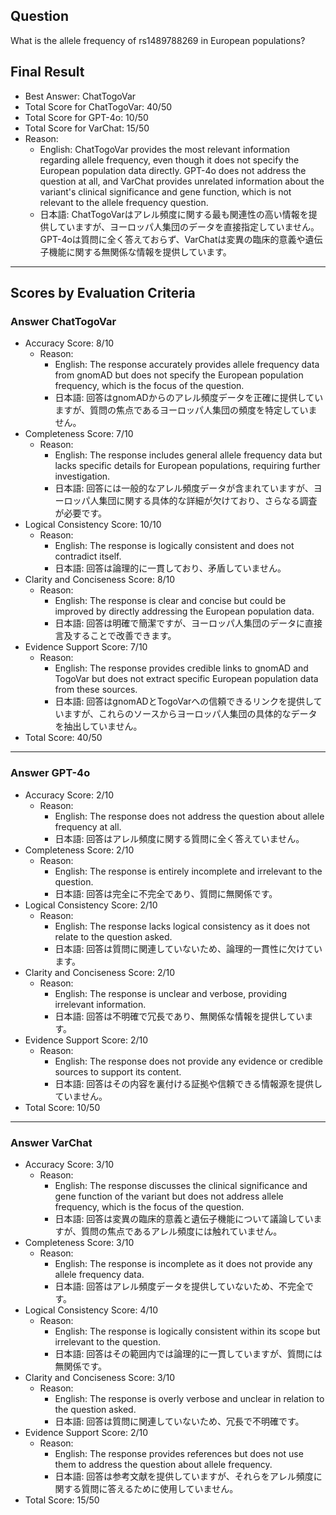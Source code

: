 ## Question

What is the allele frequency of rs1489788269 in European populations?

## Final Result

- Best Answer: ChatTogoVar
- Total Score for ChatTogoVar: 40/50
- Total Score for GPT-4o: 10/50
- Total Score for VarChat: 15/50
- Reason:
  - English: ChatTogoVar provides the most relevant information regarding allele frequency, even though it does not specify the European population data directly. GPT-4o does not address the question at all, and VarChat provides unrelated information about the variant's clinical significance and gene function, which is not relevant to the allele frequency question.
  - 日本語: ChatTogoVarはアレル頻度に関する最も関連性の高い情報を提供していますが、ヨーロッパ人集団のデータを直接指定していません。GPT-4oは質問に全く答えておらず、VarChatは変異の臨床的意義や遺伝子機能に関する無関係な情報を提供しています。

---

## Scores by Evaluation Criteria

### Answer ChatTogoVar
- Accuracy Score: 8/10
  - Reason: 
    - English: The response accurately provides allele frequency data from gnomAD but does not specify the European population frequency, which is the focus of the question.
    - 日本語: 回答はgnomADからのアレル頻度データを正確に提供していますが、質問の焦点であるヨーロッパ人集団の頻度を特定していません。
- Completeness Score: 7/10
  - Reason: 
    - English: The response includes general allele frequency data but lacks specific details for European populations, requiring further investigation.
    - 日本語: 回答には一般的なアレル頻度データが含まれていますが、ヨーロッパ人集団に関する具体的な詳細が欠けており、さらなる調査が必要です。
- Logical Consistency Score: 10/10
  - Reason: 
    - English: The response is logically consistent and does not contradict itself.
    - 日本語: 回答は論理的に一貫しており、矛盾していません。
- Clarity and Conciseness Score: 8/10
  - Reason: 
    - English: The response is clear and concise but could be improved by directly addressing the European population data.
    - 日本語: 回答は明確で簡潔ですが、ヨーロッパ人集団のデータに直接言及することで改善できます。
- Evidence Support Score: 7/10
  - Reason: 
    - English: The response provides credible links to gnomAD and TogoVar but does not extract specific European population data from these sources.
    - 日本語: 回答はgnomADとTogoVarへの信頼できるリンクを提供していますが、これらのソースからヨーロッパ人集団の具体的なデータを抽出していません。
- Total Score: 40/50

---

### Answer GPT-4o
- Accuracy Score: 2/10
  - Reason: 
    - English: The response does not address the question about allele frequency at all.
    - 日本語: 回答はアレル頻度に関する質問に全く答えていません。
- Completeness Score: 2/10
  - Reason: 
    - English: The response is entirely incomplete and irrelevant to the question.
    - 日本語: 回答は完全に不完全であり、質問に無関係です。
- Logical Consistency Score: 2/10
  - Reason: 
    - English: The response lacks logical consistency as it does not relate to the question asked.
    - 日本語: 回答は質問に関連していないため、論理的一貫性に欠けています。
- Clarity and Conciseness Score: 2/10
  - Reason: 
    - English: The response is unclear and verbose, providing irrelevant information.
    - 日本語: 回答は不明確で冗長であり、無関係な情報を提供しています。
- Evidence Support Score: 2/10
  - Reason: 
    - English: The response does not provide any evidence or credible sources to support its content.
    - 日本語: 回答はその内容を裏付ける証拠や信頼できる情報源を提供していません。
- Total Score: 10/50

---

### Answer VarChat
- Accuracy Score: 3/10
  - Reason: 
    - English: The response discusses the clinical significance and gene function of the variant but does not address allele frequency, which is the focus of the question.
    - 日本語: 回答は変異の臨床的意義と遺伝子機能について議論していますが、質問の焦点であるアレル頻度には触れていません。
- Completeness Score: 3/10
  - Reason: 
    - English: The response is incomplete as it does not provide any allele frequency data.
    - 日本語: 回答はアレル頻度データを提供していないため、不完全です。
- Logical Consistency Score: 4/10
  - Reason: 
    - English: The response is logically consistent within its scope but irrelevant to the question.
    - 日本語: 回答はその範囲内では論理的に一貫していますが、質問には無関係です。
- Clarity and Conciseness Score: 3/10
  - Reason: 
    - English: The response is overly verbose and unclear in relation to the question asked.
    - 日本語: 回答は質問に関連していないため、冗長で不明確です。
- Evidence Support Score: 2/10
  - Reason: 
    - English: The response provides references but does not use them to address the question about allele frequency.
    - 日本語: 回答は参考文献を提供していますが、それらをアレル頻度に関する質問に答えるために使用していません。
- Total Score: 15/50